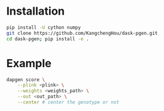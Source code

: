 # Installation

```bash
pip install -U cython numpy
git clone https://github.com/KangchengHou/dask-pgen.git
cd dask-pgen; pip install -e .
```

# Example

```bash
dapgen score \
    --plink <plink> \
    --weights <weights_path> \
    --out <out_path> \
    --center # center the genotype or not
```